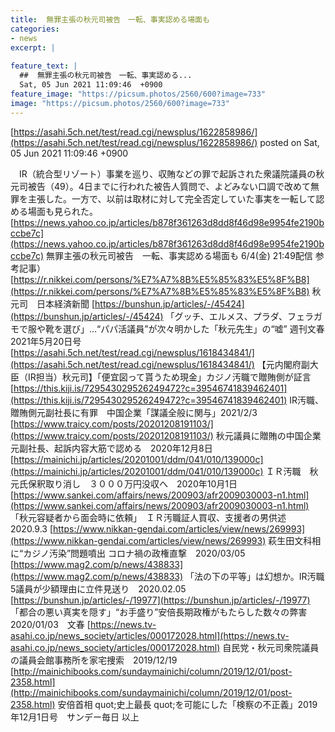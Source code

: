 ```yaml
---
title:  無罪主張の秋元司被告　一転、事実認める場面も  
categories:
- news
excerpt: |
  
feature_text: |
  ##  無罪主張の秋元司被告　一転、事実認める...
  Sat, 05 Jun 2021 11:09:46  +0900
feature_image: "https://picsum.photos/2560/600?image=733"
image: "https://picsum.photos/2560/600?image=733"
---
```


[https://asahi.5ch.net/test/read.cgi/newsplus/1622858986/](https://asahi.5ch.net/test/read.cgi/newsplus/1622858986/)
posted on Sat, 05 Jun 2021 11:09:46  +0900

<!--more-->

　IR（統合型リゾート）事業を巡り、収賄などの罪で起訴された衆議院議員の秋元司被告（49）。4日までに行われた被告人質問で、よどみない口調で改めて無罪を主張した。一方で、以前は取材に対して完全否定していた事実を一転して認める場面も見られた。 [https://news.yahoo.co.jp/articles/b878f361263d8dd8f46d98e9954fe2190bccbe7c](https://news.yahoo.co.jp/articles/b878f361263d8dd8f46d98e9954fe2190bccbe7c) 無罪主張の秋元司被告　一転、事実認める場面も 6/4(金) 21:49配信 参考記事） [https://r.nikkei.com/persons/%E7%A7%8B%E5%85%83%E5%8F%B8](https://r.nikkei.com/persons/%E7%A7%8B%E5%85%83%E5%8F%B8) 秋元司　日本経済新聞 [https://bunshun.jp/articles/-/45424](https://bunshun.jp/articles/-/45424) 「グッチ、エルメス、プラダ、フェラガモで服や靴を選び」…“パパ活議員”が次々明かした「秋元先生」の“嘘” 週刊文春 2021年5月20日号 [https://asahi.5ch.net/test/read.cgi/newsplus/1618434841/](https://asahi.5ch.net/test/read.cgi/newsplus/1618434841/) 【元内閣府副大臣（IR担当）秋元司】「便宜図って貰うため現金」カジノ汚職で贈賄側が証言 [https://this.kiji.is/729543029526249472?c=39546741839462401](https://this.kiji.is/729543029526249472?c=39546741839462401) IR汚職、贈賄側元副社長に有罪　中国企業「謀議全般に関与」2021/2/3 [https://www.traicy.com/posts/20201208191103/](https://www.traicy.com/posts/20201208191103/) 秋元議員に贈賄の中国企業元副社長、起訴内容大筋で認める　2020年12月8日 [https://mainichi.jp/articles/20201001/ddm/041/010/139000c](https://mainichi.jp/articles/20201001/ddm/041/010/139000c) ＩＲ汚職　秋元氏保釈取り消し　３０００万円没収へ　2020年10月1日 [https://www.sankei.com/affairs/news/200903/afr2009030003-n1.html](https://www.sankei.com/affairs/news/200903/afr2009030003-n1.html) 「秋元容疑者から面会時に依頼」　ＩＲ汚職証人買収、支援者の男供述　2020.9.3 [https://www.nikkan-gendai.com/articles/view/news/269993](https://www.nikkan-gendai.com/articles/view/news/269993) 萩生田文科相に“カジノ汚染”問題噴出 コロナ禍の政権直撃　2020/03/05 [https://www.mag2.com/p/news/438833](https://www.mag2.com/p/news/438833) 「法の下の平等」は幻想か。IR汚職5議員が少額理由に立件見送り　2020.02.05 [https://bunshun.jp/articles/-/19977](https://bunshun.jp/articles/-/19977) 「都合の悪い真実を隠す」“お手盛り”安倍長期政権がもたらした数々の弊害　2020/01/03　文春 [https://news.tv-asahi.co.jp/news_society/articles/000172028.html](https://news.tv-asahi.co.jp/news_society/articles/000172028.html) 自民党・秋元司衆院議員の議員会館事務所を家宅捜索　2019/12/19 [http://mainichibooks.com/sundaymainichi/column/2019/12/01/post-2358.html](http://mainichibooks.com/sundaymainichi/column/2019/12/01/post-2358.html) 安倍首相 quot;史上最長 quot;を可能にした「検察の不正義」2019年12月1日号　サンデー毎日 以上
